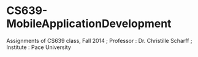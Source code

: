 CS639-MobileApplicationDevelopment
==================================

Assignments of CS639 class, Fall 2014 ;
Professor : Dr. Christille Scharff ;
Institute : Pace University
